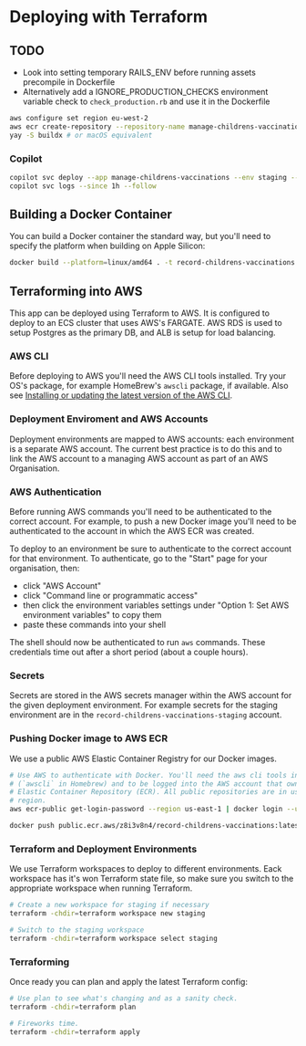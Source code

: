 # Deploying with Terraform

## TODO

- Look into setting temporary RAILS_ENV before running assets precompile in
  Dockerfile
- Alternatively add a IGNORE_PRODUCTION_CHECKS environment variable check to
  `check_production.rb` and use it in the Dockerfile

```sh
aws configure set region eu-west-2
aws ecr create-repository --repository-name manage-childrens-vaccinations
yay -S buildx # or macOS equivalent
```

### Copilot

```sh
copilot svc deploy --app manage-childrens-vaccinations --env staging --name webapp
copilot svc logs --since 1h --follow
```

## Building a Docker Container

You can build a Docker container the standard way, but you'll need to specify
the platform when building on Apple Silicon:

```sh
docker build --platform=linux/amd64 . -t record-childrens-vaccinations:latest
```

## Terraforming into AWS

This app can be deployed using Terraform to AWS. It is configured to deploy to
an ECS cluster that uses AWS's FARGATE. AWS RDS is used to setup Postgres as the
primary DB, and ALB is setup for load balancing.

### AWS CLI

Before deploying to AWS you'll need the AWS CLI tools installed. Try your OS's
package, for example HomeBrew's `awscli` package, if available. Also see
[Installing or updating the latest version of the AWS
CLI](https://docs.aws.amazon.com/cli/latest/userguide/getting-started-install.html).

### Deployment Enviroment and AWS Accounts

Deployment environments are mapped to AWS accounts: each environment is a
separate AWS account. The current best practice is to do this and to link the
AWS account to a managing AWS account as part of an AWS Organisation.

### AWS Authentication

Before running AWS commands you'll need to be authenticated to the correct
account. For example, to push a new Docker image you'll need to be authenticated
to the account in which the AWS ECR was created.

To deploy to an environment be sure to authenticate to the correct account for
that environment. To authenticate, go to the "Start" page for your organisation,
then:

- click "AWS Account"
- click "Command line or programmatic access"
- then click the environment variables settings under "Option 1: Set AWS
  environment variables" to copy them
- paste these commands into your shell

The shell should now be authenticated to run `aws` commands. These credentials
time out after a short period (about a couple hours).

### Secrets

Secrets are stored in the AWS secrets manager within the AWS account for the
given deployment environment. For example secrets for the staging environment
are in the `record-childrens-vaccinations-staging` account.

### Pushing Docker image to AWS ECR

We use a public AWS Elastic Container Registry for our Docker images.

```sh
# Use AWS to authenticate with Docker. You'll need the aws cli tools installed
# (`awscli` in Homebrew) and to be logged into the AWS account that owns the
# Elastic Container Repository (ECR). All public repositories are in us-east-1
# region.
aws ecr-public get-login-password --region us-east-1 | docker login --username AWS --password-stdin public.ecr.aws/z8i3v8n4

docker push public.ecr.aws/z8i3v8n4/record-childrens-vaccinations:latest
```

### Terraform and Deployment Environments

We use Terraform workspaces to deploy to different environments. Eack workspace
has it's won Terraform state file, so make sure you switch to the appropriate
workspace when running Terraform.

```sh
# Create a new workspace for staging if necessary
terraform -chdir=terraform workspace new staging

# Switch to the staging workspace
terraform -chdir=terraform workspace select staging
```

### Terraforming

Once ready you can plan and apply the latest Terraform config:

```sh
# Use plan to see what's changing and as a sanity check.
terraform -chdir=terraform plan

# Fireworks time.
terraform -chdir=terraform apply
```

